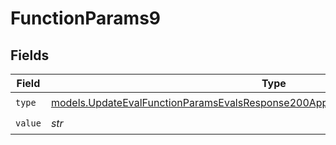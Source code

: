 # FunctionParams9


## Fields

| Field                                                                                                                                                                      | Type                                                                                                                                                                       | Required                                                                                                                                                                   | Description                                                                                                                                                                |
| -------------------------------------------------------------------------------------------------------------------------------------------------------------------------- | -------------------------------------------------------------------------------------------------------------------------------------------------------------------------- | -------------------------------------------------------------------------------------------------------------------------------------------------------------------------- | -------------------------------------------------------------------------------------------------------------------------------------------------------------------------- |
| `type`                                                                                                                                                                     | [models.UpdateEvalFunctionParamsEvalsResponse200ApplicationJSONResponseBody59Type](../models/updateevalfunctionparamsevalsresponse200applicationjsonresponsebody59type.md) | :heavy_check_mark:                                                                                                                                                         | N/A                                                                                                                                                                        |
| `value`                                                                                                                                                                    | *str*                                                                                                                                                                      | :heavy_check_mark:                                                                                                                                                         | N/A                                                                                                                                                                        |